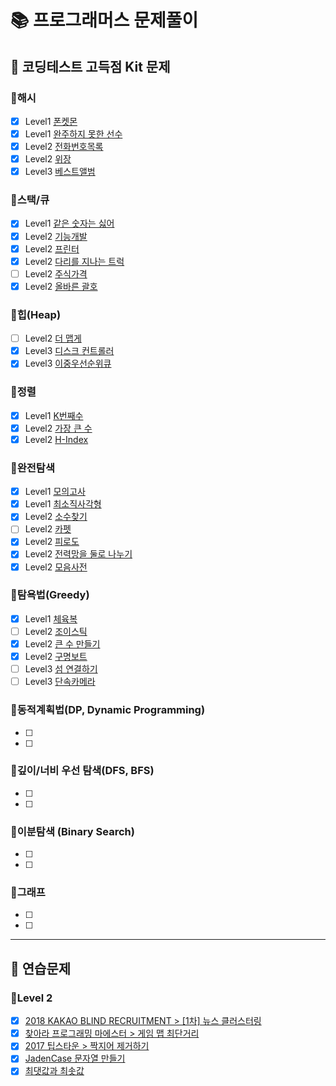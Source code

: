 # 📚 프로그래머스 문제풀이
## 📖 코딩테스트 고득점 Kit 문제
### 📝해시
- [x] Level1 [폰켓몬](./hash/폰켓몬/problem.md)
- [x] Level1 [완주하지 못한 선수](./hash/완주하지못한선수/problem.md)
- [x] Level2 [전화번호목록](./hash/전화번호%20목록/problem.md)
- [x] Level2 [위장](./hash/위장/problem.md)
- [x] Level3 [베스트앨범](./hash/베스트앨범/problem.md)

### 📝스택/큐
- [x] Level1 [같은 숫자는 싫어](./stack_queue/같은숫자는싫어/problem.md)
- [x] Level2 [기능개발](./stack_queue/기능개발/problem.md)
- [x] Level2 [프린터](./stack_queue/프린터/problem.md)
- [x] Level2 [다리를 지나는 트럭](./stack_queue/다리를지나는트럭/problem.md)
- [ ] Level2 [주식가격]()
- [x] Level2 [올바른 괄호](./stack_queue/올바른괄호/problem.md)

### 📝힙(Heap)
- [ ] Level2 [더 맵게](https://school.programmers.co.kr/learn/courses/30/lessons/42626)
- [x] Level3 [디스크 컨트롤러](./heap/디스크컨트롤러/problem.md)
- [x] Level3 [이중우선순위큐](https://school.programmers.co.kr/learn/courses/30/lessons/42628)

### 📝정렬
- [x] Level1 [K번째수](./sort/K번째수/problem.md)
- [x] Level2 [가장 큰 수](./sort/%EA%B0%80%EC%9E%A5%ED%81%B0%EC%88%98/problem.md)
- [x] Level2 [H-Index](./sort/H-index/problem.md)

### 📝완전탐색
- [x] Level1 [모의고사](./brute-force/모의고사/problem.md)
- [x] Level1 [최소직사각형](./brute-force/최소직사각형/problem.md)
- [x] Level2 [소수찾기](./brute-force/소수찾기/problem.md)
- [ ] Level2 [카펫](./brute-force/카펫/problem.md)
- [x] Level2 [피로도](./brute-force/피로도/problem.md)
- [x] Level2 [전력망을 둘로 나누기](./brute-force/전력망을둘로나누기/problem.md)
- [x] Level2 [모음사전](./brute-force/모음사전/problem.md)

### 📝탐욕법(Greedy)
- [x] Level1 [체육복](./greedy/체육복/problem.md)
- [ ] Level2 [조이스틱](https://school.programmers.co.kr/learn/courses/30/lessons/42860)
- [x] Level2 [큰 수 만들기](./greedy/큰수만들기/problem.md)
- [x] Level2 [구명보트](./greedy/구명보트/problem.md)
- [ ] Level3 [섬 연결하기](https://school.programmers.co.kr/learn/courses/30/lessons/42861)
- [ ] Level3 [단속카메라](https://school.programmers.co.kr/learn/courses/30/lessons/42884)

### 📝동적계획법(DP, Dynamic Programming)
- [ ]
- [ ]

### 📝깊이/너비 우선 탐색(DFS, BFS)
- [ ]
- [ ]

### 📝이분탐색 (Binary Search)
- [ ]
- [ ]

### 📝그래프
- [ ]
- [ ]

---
## 📖 연습문제
### 📝Level 2
- [x] [2018 KAKAO BLIND RECRUITMENT > \[1차\] 뉴스 클러스터링](./level2/뉴스%20클러스터링/problem.md)
- [x] [찾아라 프로그래밍 마에스터 > 게임 맵 최단거리](./level2/게임%20맵%20최단거리/problem.md)
- [x] [2017 팁스타운 > 짝지어 제거하기](./level2/짝지어%20제거하기/problem.md)
- [x] [JadenCase 문자열 만들기](./level2/JadenCase%20문자열%20만들기/problem.md)
- [x] [최댓값과 최솟값](./level2/최댓값과%20최솟값/problem.md)
